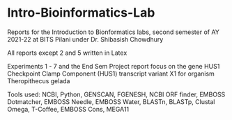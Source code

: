 # Intro-Bioinformatics-Lab 

Reports for the Introduction to Bionformatics labs, second semester of AY 2021-22 at BITS Pilani under Dr. Shibasish Chowdhury 

All reports except 2 and 5 written in Latex 

Experiments 1 - 7 and the End Sem Project report focus on the gene HUS1 Checkpoint Clamp Component (HUS1) transcript variant X1 for organism Theropithecus gelada 

Tools used: NCBI, Python, GENSCAN, FGENESH, NCBI ORF finder, EMBOSS Dotmatcher, EMBOSS Needle, EMBOSS Water, BLASTn, BLASTp, Clustal Omega, T-Coffee, EMBOSS Cons, MEGA11
